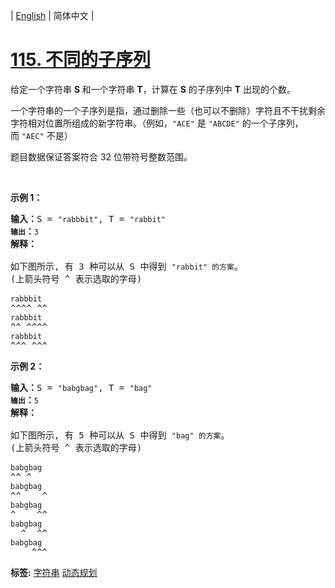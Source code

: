 | [English](README_EN.md) | 简体中文 |

# [115. 不同的子序列](https://leetcode-cn.com/problems/distinct-subsequences)
<p>给定一个字符串&nbsp;<strong>S&nbsp;</strong>和一个字符串&nbsp;<strong>T</strong>，计算在 <strong>S</strong> 的子序列中 <strong>T</strong> 出现的个数。</p>

<p>一个字符串的一个子序列是指，通过删除一些（也可以不删除）字符且不干扰剩余字符相对位置所组成的新字符串。（例如，<code>&quot;ACE&quot;</code>&nbsp;是&nbsp;<code>&quot;ABCDE&quot;</code>&nbsp;的一个子序列，而&nbsp;<code>&quot;AEC&quot;</code>&nbsp;不是）</p>

<p>题目数据保证答案符合 32 位带符号整数范围。</p>

<p>&nbsp;</p>

<p><strong>示例&nbsp;1：</strong></p>

<pre><strong>输入：</strong>S = <code>&quot;rabbbit&quot;</code>, T = <code>&quot;rabbit&quot;
<strong>输出</strong></code><strong>：</strong><code>3
</code><strong>解释：
</strong>
如下图所示, 有 3 种可以从 S 中得到 <code>&quot;rabbit&quot; 的方案</code>。
(上箭头符号 ^ 表示选取的字母)

<code>rabbbit</code>
^^^^ ^^
<code>rabbbit</code>
^^ ^^^^
<code>rabbbit</code>
^^^ ^^^
</pre>

<p><strong>示例&nbsp;2：</strong></p>

<pre><strong>输入：</strong>S = <code>&quot;babgbag&quot;</code>, T = <code>&quot;bag&quot;
<strong>输出</strong></code><strong>：</strong><code>5
</code><strong>解释：
</strong>
如下图所示, 有 5 种可以从 S 中得到 <code>&quot;bag&quot; 的方案</code>。 
(上箭头符号 ^ 表示选取的字母)

<code>babgbag</code>
^^ ^
<code>babgbag</code>
^^    ^
<code>babgbag</code>
^    ^^
<code>babgbag</code>
  ^  ^^
<code>babgbag</code>
    ^^^</pre>

**标签:**  [字符串](https://leetcode-cn.com/tag/string) [动态规划](https://leetcode-cn.com/tag/dynamic-programming) 
